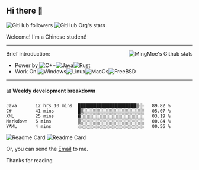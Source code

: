 ## Hi there 👋

![GitHub followers](https://img.shields.io/github/followers/mingmoe?style=for-the-badge)
![GitHub Org's stars](https://img.shields.io/github/stars/GOSCPS?style=for-the-badge)

Welcome!
I'm a Chinese student!

<hr>

<div align="right"><img alt="MingMoe's Github stats" align="right" src="https://github-readme-stats.vercel.app/api?username=mingmoe"/></div>

Brief introduction:
+ Power by ![C++](https://img.shields.io/badge/C%2B%2B-00599C?style=for-the-badge&logo=c%2B%2B&logoColor=white)![Java](https://img.shields.io/badge/Java-ED8B00?style=for-the-badge&logo=java&logoColor=white)![Rust](https://img.shields.io/badge/Rust-000000?style=for-the-badge&logo=rust&logoColor=white)
+ Work On ![Windows](https://img.shields.io/badge/_-Windows-blue?style=for-the-badge&logo=windows&logoColor=white&labelColor=blue)![Linux](https://img.shields.io/badge/_-Linux-yellow?style=for-the-badge&logo=linux&logoColor=white&labelColor=yellow)![MacOs](https://img.shields.io/badge/_-MacOS-white?style=for-the-badge&logo=macos&logoColor=black&labelColor=white)![FreeBSD](https://img.shields.io/badge/_-FreeBSD-red?style=for-the-badge&logo=freebsd&logoColor=white&labelColor=red)
<hr>

#### 📊 Weekly development breakdown
<!--START_SECTION:waka-->
```text
Java       12 hrs 10 mins  ██████████████████████▒░░   89.82 % 
C#         41 mins         █▒░░░░░░░░░░░░░░░░░░░░░░░   05.07 % 
XML        25 mins         ▓░░░░░░░░░░░░░░░░░░░░░░░░   03.19 % 
Markdown   6 mins          ▒░░░░░░░░░░░░░░░░░░░░░░░░   00.84 % 
YAML       4 mins          ░░░░░░░░░░░░░░░░░░░░░░░░░   00.56 % 
```
<!--END_SECTION:waka-->

![Readme Card](https://github-readme-stats.vercel.app/api/pin/?username=mingmoe&repo=ubadge)
![Readme Card](https://github-readme-stats.vercel.app/api/pin/?username=moe-org&repo=UtopiaServer)

Or, you can send the [Email](mailto:me@kawayi.moe) to me.

Thanks for reading
